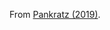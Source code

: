 From [Pankratz (2019)](https://github.com/epankratz/diachronic-productivity-thesis/tree/master/scripts-and-data/r-analysis).
